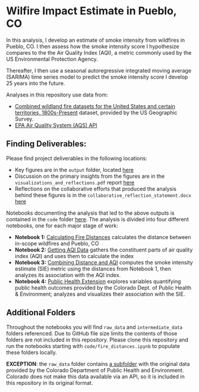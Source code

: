 # Wilfire Impact Estimate in Pueblo, CO

In this analysis, I develop an estimate of smoke intensity from wildfires in Pueblo, CO. I then assess how the smoke intensity score I hypothesize compares to the the Air Quality Index (AQI), a metric commonly used by the US Environmental Protection Agency. 

Thereafter, I then use a seasonal autoregressive integrated moving average (SARIMA) time series model to predict the smoke intensity score I develop 25 years into the future.

Analyses in this repository use data from:
- [Combined wildland fire datasets for the United States and certain territories, 1800s-Present](https://www.sciencebase.gov/catalog/item/61aa537dd34eb622f699df81) dataset, provided by the US Geographic Survey. 
- [EPA Air Quality System (AQS) API](https://aqs.epa.gov/aqsweb/documents/data_api.html)

## Finding Deliverables:
Please find project deliverables in the following locations:
- Key figures are in the `output` folder, located [here](./output/)
- Discussion on the primary insights from the figures are in the `visualizations_and_reflections.pdf` report [here](./visualizations_and_reflections.pdf)
- Reflections on the collaborative efforts that produced the analysis behind these figures is in the `collaborative_reflection_statement.docx` [here](./collaborative_reflection_statement.docx)

Notebooks documenting the analysis that led to the above outputs is contained in the `code` folder [here](./code/). The analysis is divided into four different notebooks, one for each major stage of work:
- **Notebook 1:** [Calculating Fire Distances](./code/fire_distances.ipynb) calculates the distance between in-scope wildfires and Pueblo, CO 
- **Notebook 2:** [Getting AQI Data](./code/getting_aqi.data.ipynb) gathers the constituent parts of air quality index (AQI) and uses them to calculate the index
- **Notebook 3:** [Combining Distance and AQI](./code/combining_distance_and_aqi.ipynb) computes the smoke intensity estimate (SIE) metric using the distances from Notebook 1, then analyzes its association with the AQI index.
- **Notebook 4:** [Public Health Extension](./code/public_health_extension.ipynb) explores variables quantifying public health outcomes provided by the Colorado Dept. of Public Health & Environment; analyzes and visualizes their association with the SIE.

## Additional Folders
Throughout the notebooks you will find `raw_data` and `intermediate_data` folders referenced. Due to GitHub file size limits the contents of those folders are not included in this repository. Please clone this repository and run the notebooks starting with `code/fire_distances.ipynb` to populate these folders locally.

**EXCEPTION**: the `raw_data` folder contains [a subfolder](./raw_data/colorado_epht_data/) with the original data provided by the Colorado Department of Public Health and Environment. Colorado does not make this data available via an API, so it is included in this repository in its original format.